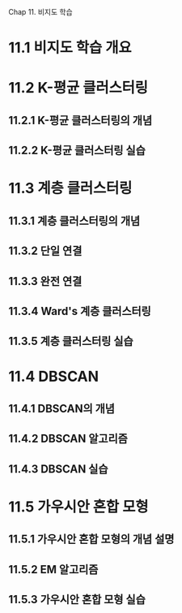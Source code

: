Chap 11. 비지도 학습

# 11.1 비지도 학습 개요

# 11.2 K-평균 클러스터링

## 11.2.1 K-평균 클러스터링의 개념

## 11.2.2 K-평균 클러스터링 실습

# 11.3 계층 클러스터링

## 11.3.1 계층 클러스터링의 개념

## 11.3.2 단일 연결

## 11.3.3 완전 연결

## 11.3.4 Ward's 계층 클러스터링

## 11.3.5 계층 클러스터링 실습

# 11.4 DBSCAN

## 11.4.1 DBSCAN의 개념

## 11.4.2 DBSCAN 알고리즘

## 11.4.3 DBSCAN 실습

# 11.5 가우시안 혼합 모형

## 11.5.1 가우시안 혼합 모형의 개념 설명

## 11.5.2 EM 알고리즘

## 11.5.3 가우시안 혼합 모형 실습